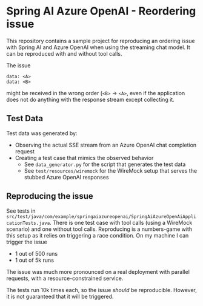 # Spring AI Azure OpenAI - Reordering issue

This repository contains a sample project for reproducing an ordering issue with Spring AI and Azure OpenAI when using the streaming chat model.
It can be reproduced with and without tool calls.

The issue
```
data: <A>
data: <B>
```
might be received in the wrong order (`<B>` -> `<A>`, even if the application does not do anything with the response stream except collecting it.

## Test Data

Test data was generated by:
* Observing the actual SSE stream from an Azure OpenAI chat completion request
* Creating a test case that mimics the observed behavior
  * See `data_generator.py` for the script that generates the test data
  * See `test/resources/wiremock` for the WireMock setup that serves the stubbed Azure OpenAI responses

## Reproducing the issue

See tests in `src/test/java/com/example/springaiazureopenai/SpringAiAzureOpenAiApplicationTests.java`.
There is one test case with tool calls (using a WireMock scenario) and one without tool calls.
Reproducing is a numbers-game with this setup as it relies on triggering a race condition.
On my machine I can trigger the issue
* 1 out of 500 runs
* 1 out of 5k runs

The issue was much more pronounced on a real deployment with parallel requests, with a resource-constrained service.

The tests run 10k times each, so the issue _should_ be reproducible.
However, it is not guaranteed that it will be triggered.
